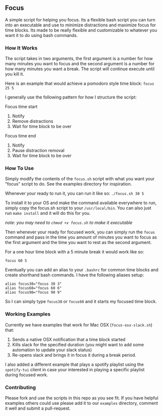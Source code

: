 ## Focus

A simple script for helping you focus. Its a flexible bash script you can turn into an executable and use to minimize distractions and maximize focus for time blocks. Its made to be really flexible and customizable to whatever you want it to do using bash commands.

### How It Works

The script takes in two arguments, the first argument is a number for how many minutes you want to focus and the second argument is a number for how many minutes you want a break. The script will continue execute until you kill it.

Here is an example that would achieve a pomodoro style time block:
`focus 25 5`

I generally use the following pattern for how I structure the script:

Focus time start
1. Notify
2. Remove distractions
3. Wait for time block to be over

Focus time end
1. Notify
2. Pause distraction removal
3. Wait for time block to be over

### How To Use

Simply modify the contents of the `focus.sh` script with what you want your "focus" script to do. See the examples directory for inspiration.

Whenever your ready to run it, you can run it like so: `./focus.sh 30 5`

To install it to your OS and make the command available everywhere to run, simply copy the focus.sh script to your `/usr/local/bin`. You can also just run `make install` and it will do this for you.

_note: you may need to `chmod +x focus.sh` to make it executable_

Then whenever your ready for focused work, you can simply run the `focus` command and pass in the time you amount of minutes you want to focus as the first argument and the time you want to rest as the second argument. 

For a one hour time block with a 5 minute break it would work like so:

`focus 60 5`

Eventually you can add an alias to your `.bashrc` for common time blocks and create shorthand bash commands. I have the following aliases setup:
```
alias focus30="focus 30 3"
alias focus60="focus 60 6"
alias focus90="focus 90 9"
```

So I can simply type `focus30` or `focus60` and it starts my focused time block.

### Working Examples

Currently we have examples that work for Mac OSX (`focus-osx-slack.sh`) that:
1. Sends a native OSX notification that a time block started
2. Kills slack for the specified duration (you might want to add some automation to update your slack status)
3. Re-opens slack and brings it in focus it during a break period. 

I also added a different example that plays a spotify playlist using the `spotify-tui` client in case your interested in playing a specific playlist during focused work. 

### Contributing

Please fork and use the scripts in this repo as you see fit. If you have helpful examples others could use please add it to our `examples` directory, comment it well and submit a pull-request.
